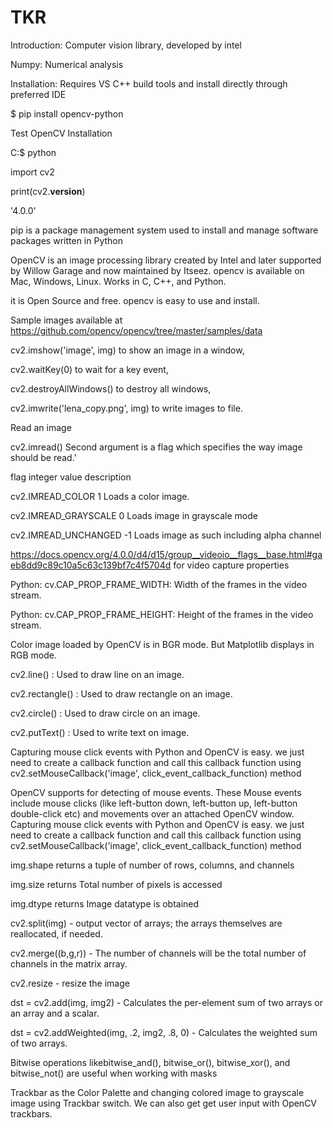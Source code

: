 # TKR
Introduction: Computer vision library, developed by intel

Numpy: Numerical analysis

Installation: Requires VS C++ build tools and install directly through preferred IDE

$ pip install opencv-python

Test OpenCV Installation

C:\$ python

 import cv2
 
 print(cv2.__version__)
 
'4.0.0'

pip is a package management system used to install and manage software packages written in Python

OpenCV is an image processing library created by Intel and later supported by Willow Garage and now maintained by Itseez. opencv is available on Mac, Windows, Linux. Works in C, C++, and Python.

it is Open Source and free. opencv is easy to use and install.

Sample images available at https://github.com/opencv/opencv/tree/master/samples/data

cv2.imshow('image', img) to show an image in a window, 

 cv2.waitKey(0) to wait for a key event,
 
 cv2.destroyAllWindows() to destroy all windows, 
 
 cv2.imwrite('lena_copy.png', img) to write images to file.
 
 

Read an image

cv2.imread() Second argument is a flag which specifies the way image should be read.'

flag  integer value  description

cv2.IMREAD_COLOR  1  Loads a color image.

cv2.IMREAD_GRAYSCALE  0  Loads image in grayscale mode

cv2.IMREAD_UNCHANGED  -1  Loads image as such including alpha channel

https://docs.opencv.org/4.0.0/d4/d15/group__videoio__flags__base.html#gaeb8dd9c89c10a5c63c139bf7c4f5704d for video capture properties

Python: cv.CAP_PROP_FRAME_WIDTH: Width of the frames in the video stream.

Python: cv.CAP_PROP_FRAME_HEIGHT: Height of the frames in the video stream. 

Color image loaded by OpenCV is in BGR mode. But Matplotlib displays in RGB mode. 

cv2.line() : Used to draw line on an image.

cv2.rectangle() : Used to draw rectangle on an image.

cv2.circle() : Used to draw circle on an image.

cv2.putText() : Used to write text on image.

Capturing mouse click events with Python and OpenCV is easy. we just need to create a callback function and call  this callback function using cv2.setMouseCallback('image', click_event_callback_function) method


OpenCV supports for detecting of mouse events. These Mouse events include mouse clicks (like  left-button down, left-button up, left-button double-click etc) and movements over an attached OpenCV window. Capturing mouse click events with Python and OpenCV is easy. we just need to create a callback function and call  this callback function using cv2.setMouseCallback('image', click_event_callback_function) method

img.shape returns a tuple of number of rows, columns, and channels

img.size returns Total number of pixels is accessed

img.dtype returns Image datatype is obtained

cv2.split(img) - output vector of arrays; the arrays themselves are reallocated, if needed.

cv2.merge((b,g,r)) - The number of channels will be the total number of channels in the matrix array.


cv2.resize - resize the image


dst = cv2.add(img, img2) - Calculates the per-element sum of two arrays or an array and a scalar.


dst = cv2.addWeighted(img, .2, img2, .8, 0) - Calculates the weighted sum of two arrays.


Bitwise operations likebitwise_and(), bitwise_or(), bitwise_xor(), and bitwise_not() are useful when working with masks


Trackbar as the Color Palette and changing colored image to grayscale image using Trackbar switch. We can also get get user input with OpenCV trackbars.
